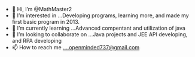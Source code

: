 - 👋 Hi, I’m @MathMaster2
- 👀 I’m interested in ...Developing programs, learning more, and made my first basic program in 2013.
- 🌱 I’m currently learning ...Advanced compentant and utilization of java
- 💞️ I’m looking to collaborate on ...Java projects and JEE API developing, and RPA developing
- 📫 How to reach me ....openminded737@gmail.com

<!---
MathMaster2/MathMaster2 is a ✨ special ✨ repository because its `README.md` (this file) appears on your GitHub profile.
You can click the Preview link to take a look at your changes.
--->

